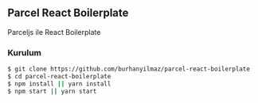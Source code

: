 ## Parcel React Boilerplate

Parceljs ile React Boilerplate

### Kurulum

```sh
$ git clone https://github.com/burhanyilmaz/parcel-react-boilerplate
$ cd parcel-react-boilerplate
$ npm install || yarn install
$ npm start || yarn start